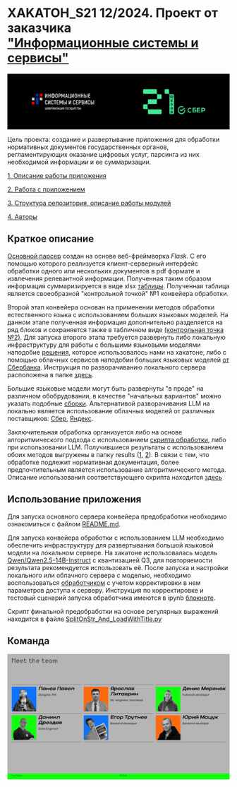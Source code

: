 # XAKATOH_S21 12/2024. Проект от заказчика <br>["Информационные системы и сервисы"](https://www.isands.ru/company/)
<p align="center">
<img src = 'logo.png' alt = 'Team logo' align='center'/>
</p>

Цель проекта: создание и развертывание приложения для обработки нормативных документов государственных органов, регламентирующих оказание цифровых услуг, парсинга из них необходимой информации и ее суммаризации.

[1. Описание работы приложения](#краткое-описание)

[2. Работа с приложением](#использование-приложения)

[3. Структура репозитория, описание работы модулей](#подробное-описание-структуры-репозитория)

[4. Авторы](README.md#команда)

## Краткое описание

[Основной парсер](src/main_parser) создан на основе веб-фреймворка *Flask*. C его помощью которого реализуется клиент-серверный интерфейс обработки одного или нескольких документов в pdf формате и извлечения релевантной информации. Полученная таким образом информация суммаризируется в виде xlsx [таблицы](results/result_cp1.xlsx). Полученная таблица является своеобразной "контрольной точкой" №1 конвейера обработки. 

Второй этап конвейера основан на применении методов обработки естественного языка с использованием больших языковых моделей. На данном этапе полученная информация дополнительно разделяется на ряд блоков и сохраняется также в табличном виде [(контрольная точка №2)](results/result_cp2.xlsx). Для запуска второго этапа требуется развернуть либо локальную инфраструктуру для работы с большими языковыми моделями наподобие [решения](src/llm_processing/llm_server.py), которое использовалось нами на хакатоне, либо с помощью облачных сервисов наподобии больших языковых моделей [от Сбербанка](https://developers.sber.ru/docs/ru/gigachat/api/overview). Инструкция по разворачиванию локального сервера расположена в папке [здесь](src/llm_processing/README.md).

Большие языковые модели могут быть развернуты "в проде" на различном обобрудовании, в качестве "начальных вариантов" можно указать подобные [сборки](https://tinygrad.org/#tinybox). Альтернативой разворачивания LLM на локально является использование облачных моделей от различных поставщиков: [Сбер](https://developers.sber.ru/docs/ru/gigachat/api/tariffs), [Яндекс](https://yandex.cloud/ru/docs/foundation-models/pricing).

Заключительная обработка организуется либо на основе алгоритмического подхода с использованием [скрипта обработки](src/editStrOnExcelWithMarker/SplitOnStr_And_LoadWithTitle.py), либо при использовании LLM. Получившиеся результаты с использованием обоих методов выгружены в папку results ([1](results/result_cp3_v1.xlsx), [2](results/result_cp3_v3.xlsx)). В связи с тем, что обработке подлежит нормативная документация, более предпочтительным является использование алгоритмического метода. Описание использования соответствующего скрипта находится [здесь](src/editStrOnExcelWithMarker/README.md)

## Использование приложения

Для запуска основного сервера конвейера предобработки необходимо ознакомиться с файлом [README.md](src/server/README.md).

Для запуска конвейера обработки с использованием LLM необходимо обеспечить инфраструктуру для развертывания большой языковой модели на локальном сервере. На хакатоне использовалась модель [Qwen/Qwen2.5-14B-Instruct](https://huggingface.co/Qwen/Qwen2.5-14B-Instruct) с квантизацией Q3, для повторяемости результата рекомендуется использовать её. После запуска и настройки локального или облачного сервера с моделью, необходимо воспользоваться [обработчиком](src/llm_processing/llm_preproc.py) с учетом корректировки в нем параметров доступа к серверу. Инструкция по корректировке и тестовый сценарий запуска обработчика имеются в ipynb [блокноте](src/llm_processing/llm_preproc_test.ipynb).

Скрипт финальной предобработки на основе регулярных выражений находится в файле [SplitOnStr_And_LoadWithTitle.py](src/editStrOnExcelWithMarker/SplitOnStr_And_LoadWithTitle.py) 

## Команда
<p align="center">
<img src = 'team.png' alt = 'Team logo' align='center'/>
</p>

